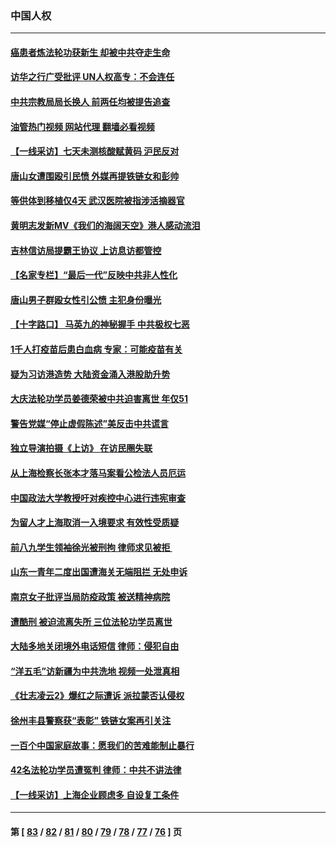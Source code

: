 ### 中国人权
---
#### [癌患者炼法轮功获新生 却被中共夺走生命](../../pages/ncid278/n13758724.md?06140845) 
#### [访华之行广受批评 UN人权高专：不会连任](../../pages/ncid278/n13758655.md?06140845) 
#### [中共宗教局局长换人 前两任均被提告追查](../../pages/ncid278/n13758592.md?06140845) 
#### [油管热门视频 网站代理 翻墙必看视频](http://209.222.30.114:81/youtube.html?06140845)
#### [【一线采访】七天未测核酸赋黄码 沪民反对](../../pages/ncid278/n13758088.md?06140845) 
#### [唐山女遭围殴引民愤 外媒再提铁链女和彭帅](../../pages/ncid278/n13758095.md?06140845) 
#### [等供体到移植仅4天 武汉医院被指涉活摘器官](../../pages/ncid278/n13758039.md?06140845) 
#### [黄明志发新MV《我们的海阔天空》港人感动流泪](../../pages/ncid278/n13757350.md?06140845) 
#### [吉林信访局提霸王协议 上访息访都管控](../../pages/ncid278/n13757307.md?06140845) 
#### [【名家专栏】“最后一代”反映中共非人性化](../../pages/ncid278/n13756676.md?06140845) 
#### [唐山男子群殴女性引公愤 主犯身份曝光](../../pages/ncid278/n13757180.md?06140845) 
#### [【十字路口】 马英九的神秘握手 中共极权七恶](../../pages/ncid278/n13756688.md?06140845) 
#### [1千人打疫苗后患白血病 专家：可能疫苗有关](../../pages/ncid278/n13755932.md?06140845) 
#### [疑为习访港造势 大陆资金涌入港股助升势](../../pages/ncid278/n13756127.md?06140845) 
#### [大庆法轮功学员姜德荣被中共迫害离世 年仅51](../../pages/ncid278/n13755805.md?06140845) 
#### [警告党媒“停止虚假陈述”美反击中共谎言](../../pages/ncid278/n13755809.md?06140845) 
#### [独立导演拍摄《上访》 在访民圈失联](../../pages/ncid278/n13755221.md?06140845) 
#### [从上海检察长张本才落马案看公检法人员厄运](../../pages/ncid278/n13755011.md?06140845) 
#### [中国政法大学教授吁对疾控中心进行违宪审查](../../pages/ncid278/n13755348.md?06140845) 
#### [为留人才上海取消一入境要求 有效性受质疑](../../pages/ncid278/n13755114.md?06140845) 
#### [前八九学生领袖徐光被刑拘 律师求见被拒 ](../../pages/ncid278/n13755014.md?06140845) 
#### [山东一青年二度出国遭海关无端阻拦 无处申诉](../../pages/ncid278/n13754813.md?06140845) 
#### [南京女子批评当局防疫政策 被送精神病院](../../pages/ncid278/n13754790.md?06140845) 
#### [遭酷刑 被迫流离失所 三位法轮功学员离世](../../pages/ncid278/n13754229.md?06140845) 
#### [大陆多地关闭境外电话短信 律师：侵犯自由](../../pages/ncid278/n13754338.md?06140845) 
#### [“洋五毛”访新疆为中共洗地 视频一处泄真相](../../pages/ncid278/n13754220.md?06140845) 
#### [《壮志凌云2》爆红之际遭诉 派拉蒙否认侵权](../../pages/ncid278/n13754137.md?06140845) 
#### [徐州丰县警察获“表彰” 铁链女案再引关注](../../pages/ncid278/n13753946.md?06140845) 
#### [一百个中国家庭故事：愿我们的苦难能制止暴行](../../pages/ncid278/n13753117.md?06140845) 
#### [42名法轮功学员遭冤判 律师：中共不讲法律](../../pages/ncid278/n13753469.md?06140845) 
#### [【一线采访】上海企业顾虑多 自设复工条件](../../pages/ncid278/n13753011.md?06140845) 

---
#### 第 [ [83](./83.md?06140845) / [82](./82.md?06140845) / [81](./81.md?06140845) / [80](./80.md?06140845) / [79](./79.md?06140845) / [78](./78.md?06140845) / [77](./77.md?06140845) / [76](./76.md?06140845) ] 页
